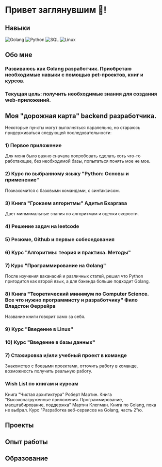 # Привет заглянувшим :clap:! 

## Навыки
![Golang](https://img.shields.io/badge/-Golang-090909?style=for-the-badge&logo=go&logoColor=00addc)
![Python](https://img.shields.io/badge/-Python-090909?style=for-the-badge&logo=python&logoColor=3772a3)
![SQL](https://img.shields.io/badge/-SQL-090909?style=for-the-badge&logo=postgresql&logoColor=336791)
![Linux](https://img.shields.io/badge/-Linux-090909?style=for-the-badge&logo=linux&logoColor=f9f9f9)

## Обо мне
### Развиваюсь как Golang разработчик. Приобретаю необходимые навыки с помощью pet-проектов, книг и курсов.
### Текущая цель: получить необходимые знания для создания web-приложений.

## Моя "дорожная карта" backend разработчика.
Некоторые пункты могут выполняться паралельно, но стараюсь придерживаться следующей последовательности:

### 1) Первое приложение
Для меня было важно сначала попробовать сделать хоть что-то работающее, без необходимой базы, попытаться понять мое не мое.
### 2) Курс по выбранному языку "Python: Основы и применение"
Познакомится с базовыми командами, с синтаксисом.
### 3) Книга "Грокаем алгоритмы" Адитья Бхаргава
Дает минмимальные знания по алгоритмам и оценки скорости.
### 4) Решение задач на leetcode
### 5) Резюме, Github и первые собеседования
### 6) Курс "Алгоритмы: теория и практика. Методы"
### 7) Курс "Программирование на Golang"
После изучения ваканасий и различных статей, решил что Python пригодится как второй язык, а для бэкенда больше подходит Golang.
### 8) Книга "Теоретический минимум по Computer Science. Все что нужно программисту и разработчику" Фило Владстон Феррейра
Название книги говорит само за себя.
### 9) Курс "Введение в Linux"
### 10) Курс "Введение в базы данных"
### 7) Стажировка и/или учебный проект в команде
Знакомство с боевыми проектами, отточить работу в команде, возможность получить реальную работу.

### Wish List по книгам и курсам
Книга "Чистая архитиктура" Роберт Мартин.
Книга "Высоконагруженные приложения. Программирование, масштабирование, поддержка" Мартин Клепман.
Книга по Golang, пока не выбрал.
Курс "Разработка веб-сервисов на Golang, часть 2"ю.



## Проекты

## Опыт работы

## Образование


<!--
**IgorAleksandroff/IgorAleksandroff** is a ✨ _special_ ✨ repository because its `README.md` (this file) appears on your GitHub profile.

Here are some ideas to get you started:

- 🔭 I’m currently working on ...
- 🌱 I’m currently learning ...
- 👯 I’m looking to collaborate on ...
- 🤔 I’m looking for help with ...
- 💬 Ask me about ...
- 📫 How to reach me: ...
- 😄 Pronouns: ...
- ⚡ Fun fact: ...
-->
